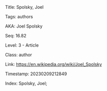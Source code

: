 Title:  Spolsky, Joel

Tags:   authors

AKA:    Joel Spolsky

Seq:    16.82

Level:  3 - Article

Class:  author

Link:   https://en.wikipedia.org/wiki/Joel_Spolsky

Timestamp: 20230209212849

Index:  Spolsky, Joel; 
